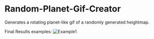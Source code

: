 # Random-Planet-Gif-Creator
Generates a rotating planet-like gif of a randomly generated heightmap. 


Final Results examples:
![Example1](https://media.giphy.com/media/lCYFfjDC3WXAm2nykg/source.gif)
